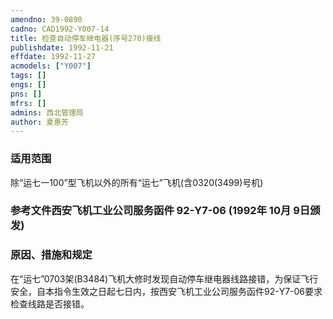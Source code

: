 ```yaml
---
amendno: 39-0890  
cadno: CAD1992-Y007-14  
title: 检查自动停车继电器(序号270)接线  
publishdate: 1992-11-21  
effdate: 1992-11-27  
acmodels: ["Y007"]  
tags: []  
engs: []  
pns: []  
mfrs: []  
admins: 西北管理局  
author: 夏惠芳  
---
```

  
### 适用范围  
除“运七一100”型飞机以外的所有“运七”飞机(含0320(3499)号机)  
  
<!--more-->  
### 参考文件西安飞机工业公司服务函件 92-Y7-06 (1992年 10月 9日颁发)  
  
### 原因、措施和规定  
在“运七”0703架(B3484)飞机大修时发现自动停车继电器线路接错，为保证飞行安全，自本指令生效之日起七日内，按西安飞机工业公司服务函件92-Y7-06要求检查线路是否接错。  
